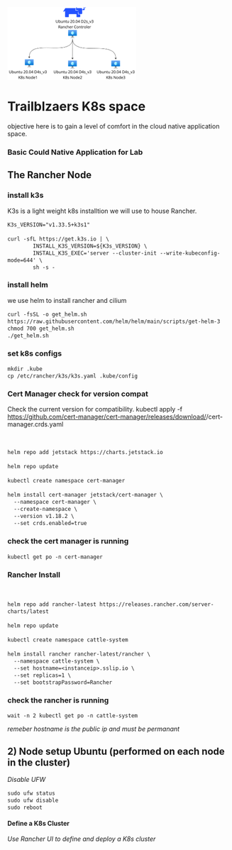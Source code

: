 
![basic!](./docs/lab-simple.png)
# Trailblzaers K8s space 
 objective here is to gain a level of comfort in the cloud native application space. 
### Basic Could Native Application for Lab

## The Rancher Node

### install k3s
K3s is a light weight k8s installtion we will use to house Rancher.
~~~
K3s_VERSION="v1.33.5+k3s1"

curl -sfL https://get.k3s.io | \
        INSTALL_K3S_VERSION=${K3s_VERSION} \
        INSTALL_K3S_EXEC='server --cluster-init --write-kubeconfig-mode=644' \
        sh -s -
~~~
### install helm
we use helm to install rancher and cilium
~~~
curl -fsSL -o get_helm.sh https://raw.githubusercontent.com/helm/helm/main/scripts/get-helm-3
chmod 700 get_helm.sh
./get_helm.sh
~~~
### set k8s configs
~~~
mkdir .kube
cp /etc/rancher/k3s/k3s.yaml .kube/config
~~~
### Cert Manager check for version compat

Check the current version for compatibility.
kubectl apply -f https://github.com/cert-manager/cert-manager/releases/download/<VERSION>/cert-manager.crds.yaml

~~~


helm repo add jetstack https://charts.jetstack.io

helm repo update

kubectl create namespace cert-manager

helm install cert-manager jetstack/cert-manager \
  --namespace cert-manager \
  --create-namespace \
  --version v1.18.2 \
  --set crds.enabled=true

~~~
### check the cert manager is running
~~~
kubectl get po -n cert-manager
~~~
### Rancher Install

~~~


helm repo add rancher-latest https://releases.rancher.com/server-charts/latest

helm repo update

kubectl create namespace cattle-system

helm install rancher rancher-latest/rancher \
  --namespace cattle-system \
  --set hostname=<instanceip>.sslip.io \
  --set replicas=1 \
  --set bootstrapPassword=Rancher
~~~
### check the rancher is running
~~~
wait -n 2 kubectl get po -n cattle-system
~~~
*remeber hostname is the public ip and must be permanant*
## 2) Node setup Ubuntu (performed on each node in the cluster)

*Disable UFW*
~~~
sudo ufw status
sudo ufw disable
sudo reboot
~~~

#### Define a K8s Cluster
*Use Rancher UI to define and deploy a K8s cluster*
